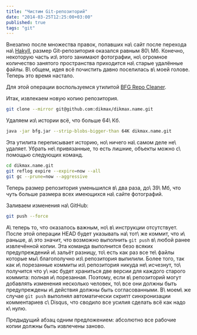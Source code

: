 ```yaml
---
title: "Чистим Git-репозиторий"
date: "2014-03-25T12:25:00+03:00"
published: true
tags: "git"
---
```


Внезапно после множества правок, попавших на\ сайт после перехода на\ [Hakyll], размер Git-репозитория оказался
равным 80\ Мб. Конечно, некоторую часть из\ этого занимают фотографии, но\ огромное количество занятого пространства
приходится на\ старые удалённые файлы. В\ общем, идея всё почистить давно поселилась в\ моей голове. Теперь это время
настало.

Для этой операции воспользуемся утилитой [BFG Repo Cleaner][bfg].

Итак, извлекаем новую копию репозитория.

~~~~~sh
git clone --mirror git@github.com:dikmax/dikmax.name.git
~~~~~

Удаляем из\ истории всё, что больше 64\ Кб.

~~~~~sh
java -jar bfg.jar --strip-blobs-bigger-than 64K dikmax.name.git
~~~~~

Эта утилита переписывает историю, но\ ничего на\ самом деле не\ удаляет. Убрать не\ привязанные, то есть лишние, объекты
можно с\ помощью следующих команд.

~~~~~sh
cd dikmax.name.git
git reflog expire --expire=now --all
git gc --prune=now --aggressive
~~~~~

Теперь размер репозитория уменьшился в\ два раза, до\ 39\ Мб, что чуть больше размера всех имеющихся на\ сайте
фотографий.

Заливаем изменения на\ GitHub:

~~~~~sh
git push --force
~~~~~

А\ теперь то, что оказалось важным, но\ в\ инструкции отсутствует. После этой операции HEAD будет указывать на\ тот\ же
коммит, что и\ раньше, а\ это значит, что возможно выполнить `git push` в\ любой ранее извлечённой копии. Эта команда
выполнится безо всяких предупреждений и\ зальёт разницу, то\ есть как раз все те\ файлы которые мы\ благополучно
из\ репозитория выпилили. Более того, так как и\ порезанные коммиты из\ репозитория никуда не\ исчезнут, то\ получится
что у\ нас будет храниться две версии для каждого старого коммита: полная и\ порезанная. Поэтому, если в\ репозиторий
могут добавлять изменения несколько человек, то\ все они должны быть предупреждены и\ действия должны быть
согласованными. В\ моем\ же случае `git push` выполнял автоматически скрипт синхронизации комментариев с\ Disqus, что
сводило все усилия сделать всё как надо к\ нулю.

Предыдущий абзац одним предложением: абсолютно все рабочие копии должны быть извлечены заново.

[bfg]: http://rtyley.github.io/bfg-repo-cleaner/
[Hakyll]: http://jaspervdj.be/hakyll/
